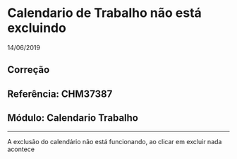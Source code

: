 # Calendario de Trabalho não está excluindo
14/06/2019
## Correção
## Referência: CHM37387
## Módulo: Calendario Trabalho
***

A exclusão do calendário não está funcionando, ao clicar em excluir nada acontece
